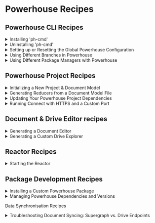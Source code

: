 # Powerhouse Recipes

## Powerhouse CLI Recipes

<details id="installing-ph-cmd">
<summary>Installing 'ph-cmd'</summary>

## How to Install Powerhouse CLI
---

## Problem Statement
You need to install the Powerhouse CLI (`ph-cmd`) to create and manage Powerhouse projects.

## Prerequisites
- node.js 22 installed
- pnpm package manager installed
- Terminal or command prompt access

## Solution

### Step 1: Install the CLI globally
```bash
pnpm install -g ph-cmd
```

### Step 2: Verify the installation
```bash
ph-cmd --version
```

### Optional: Install specific versions
```bash
# For the staging version
pnpm install -g ph-cmd@staging

# For a specific version
pnpm install -g ph-cmd@<version>
```

## Expected Outcome
- Powerhouse CLI (`ph-cmd`) installed globally on your system
- Access to all Powerhouse CLI commands for project creation and management

## Common Issues and Solutions
- Issue: Permission errors during installation
  - Solution: Use `sudo` on Unix-based systems or run as administrator on Windows
- Issue: Version conflicts
  - Solution: Clean your system using the uninstallation recipe before installing a new version

## Related Recipes
- [Installing 'ph-cmd'](#installing-ph-cmd)
- [Uninstalling 'ph-cmd'](#uninstalling-ph-cmd)
- [Setting up or Resetting the Global Powerhouse Configuration](#setting-up-or-resetting-the-global-powerhouse-configuration)

## Further Reading
- [Powerhouse Builder Tools](/docs/academy/Create/BuilderTools)
</details>

<details id="uninstalling-ph-cmd">
<summary>Uninstalling 'ph-cmd'</summary>

## How to Uninstall Powerhouse CLI
---

## Problem Statement
You want to perform a clean installation of the Powerhouse CLI.

## Prerequisites
- Powerhouse CLI (`ph-cmd`) installed
- A terminal or IDE

## Solution

### Step 1: Uninstall `ph-cmd`
```bash
pnpm uninstall -g ph-cmd   
```

### Step 2: Remove the global setups folder 
```bash
rm -rf ~/.ph 
```

## Expected Outcome
- Your system should now be clean from the Powerhouse CLI

## Common Issues and Solutions
- Issue: Outdated version
  - Solution: Uninstall and reinstall the Powerhouse CLI

## Related Recipes
- [Installing 'ph-cmd'](#installing-ph-cmd)
- [Uninstalling 'ph-cmd'](#uninstalling-ph-cmd)
- [Setting up or Resetting the Global Powerhouse Configuration](#setting-up-or-resetting-the-global-powerhouse-configuration)

## Further Reading
- [Powerhouse Builder Tools](/docs/academy/Create/BuilderTools)
- [Create A New Powerhouse Project](/docs/academy/Create/ToDoList/CreateNewPowerhouseProject)
</details>

<details id="setting-up-or-resetting-the-global-powerhouse-configuration">
<summary>Setting up or Resetting the Global Powerhouse Configuration</summary>

## How to Set Up or Reset the Global Powerhouse Configuration
---

## Problem Statement
You need to initialize the global Powerhouse configuration for the first time, or reset it to resolve issues or start fresh. This might also involve switching to a specific dependency environment like staging.

## Prerequisites
- Powerhouse CLI (`ph-cmd`) installed
- Terminal or command prompt access

## Solution

### Step 1: (Optional) Remove Existing Configuration
If you suspect issues with your current global setup or want a completely clean slate, remove the existing global configuration directory. **Skip this if setting up for the first time.**
```bash
# Use with caution: this removes your global settings and downloaded dependencies.
rm -rf ~/.ph
```

### Step 2: Set Up Global Defaults
Initialize the default global project configuration.
```bash
ph setup-globals
```

### Step 3: (Optional) Switch to a Specific Environment (e.g., Staging)
If you need to use non-production dependencies, switch the global environment.
```bash
# Switch to staging dependencies
ph use staging

# Or switch back to the latest stable versions
# ph use latest
```

## Expected Outcome
- A `~/.ph` directory is created or reset.
- The global project is configured, potentially using the specified environment (e.g., staging).
- You are ready to initialize or work with Powerhouse projects using the defined global settings.

## Common Issues and Solutions
- Issue: Commands fail after removing `~/.ph`.
  - Solution: Ensure you run `ph setup-globals` afterwards.
- Issue: Need to use specific local dependencies globally.
  - Solution: Use `ph use local /path/to/local/packages`.

## Related Recipes
- [Installing 'ph-cmd'](#installing-ph-cmd)
- [Uninstalling 'ph-cmd'](#uninstalling-ph-cmd)
- [Using Different Branches in Powerhouse](#using-different-branches-in-powerhouse)

## Further Reading
- [Powerhouse Builder Tools](/docs/academy/Create/BuilderTools)
- [GraphQL Schema Best Practices](/docs/academy/WorkWithData/GraphQLAtPowerhouse)
</details>

<details id="using-different-branches-in-powerhouse">
<summary>Using Different Branches in Powerhouse</summary>

## How to Use Different Branches in Powerhouse
---

## Problem Statement
You need to access experimental features, bugfixes, or development versions of Powerhouse components that aren't yet available in the stable release.

## Prerequisites
- Terminal or command prompt access
- pnpm package manager installed
- Node.js 22 installed

## Solution

### Step 1: Install CLI with Specific Branch
Choose the appropriate installation command based on your needs:

```bash
# For latest stable version
pnpm install -g ph-cmd

# For development version
pnpm install -g ph-cmd@dev

# For staging version
pnpm install -g ph-cmd@staging
```

### Step 2: Initialize Project with Specific Branch
When creating a new project, you can specify which branch to use:

```bash
# Use latest stable version of the boilerplate
ph init

# Use development version of the boilerplate
ph init --dev

# Use staging version of the boilerplate
ph init --staging
```

### Step 3: Switch Dependencies for Existing Project
For existing projects, you can switch all dependencies to different versions:

```bash
# Switch to latest production versions
ph use

# Switch to development versions
ph use dev

# Switch to production versions
ph use prod
```

## Expected Outcome
- Access to the specified version of Powerhouse components
- Ability to test experimental features or bugfixes
- Project configured with the chosen branch's dependencies

## Common Issues and Solutions
- Issue: Experimental features not working as expected
  - Solution: This is normal as these versions may contain untested features. Consider switching back to stable versions if issues persist.
- Issue: Version conflicts between components
  - Solution: Ensure all components are using the same branch version. Use `ph use` commands to synchronize versions.

## Related Recipes
- [Installing 'ph-cmd'](#installing-ph-cmd)
- Updating Your Powerhouse Project Dependencies
- [Setting up or Resetting the Global Powerhouse Configuration](#setting-up-or-resetting-the-global-powerhouse-configuration)

## Further Reading
- [Powerhouse Builder Tools](/docs/academy/Create/BuilderTools)
</details>

<details id="using-different-package-managers-with-powerhouse">
<summary>Using Different Package Managers with Powerhouse</summary>

## How to Use Different Package Managers with Powerhouse
---

## Problem Statement
You want to use a different package manager (npm, yarn, or bun) instead of pnpm for managing Powerhouse projects and dependencies.

## Prerequisites
- Node.js 22 installed
- Your preferred package manager installed (npm, yarn, or bun)
- Terminal or command prompt access

## Solution

### Step 1: Install the CLI with Your Preferred Package Manager
Choose the appropriate installation command based on your package manager:

```bash
# Using npm
npm install -g ph-cmd

# Using yarn
yarn global add ph-cmd

# Using bun
bun install -g ph-cmd

# Using pnpm (default)
pnpm install -g ph-cmd
```

### Step 2: Configure PATH for Global Binaries
For yarn and bun, you need to add their global binary directories to your PATH:

#### For Yarn:
```bash
# Add this to your ~/.bashrc, ~/.zshrc, or equivalent
export PATH="$PATH:$(yarn global bin)"
```

#### For Bun:
```bash
# Add this to your ~/.bashrc, ~/.zshrc, or equivalent
export PATH="$PATH:$HOME/.bun/bin"
```

After adding these lines, reload your shell configuration:
```bash
source ~/.bashrc  # or source ~/.zshrc
```

### Step 3: Verify Installation
Check that the CLI is properly installed and accessible:
```bash
ph-cmd --version
```

### Step 4: Using Different Package Managers in Projects
When working with Powerhouse projects, you can specify your preferred package manager:

```bash
# Initialize a project with npm
ph init --package-manager npm

# Initialize a project with yarn
ph init --package-manager yarn

# Initialize a project with bun
ph init --package-manager bun

# Initialize a project with pnpm (preferred default)
ph init --package-manager pnpm
```

## Expected Outcome
- Powerhouse CLI installed and accessible through your preferred package manager
- Ability to manage Powerhouse projects using your chosen package manager
- Proper PATH configuration for global binaries

## Common Issues and Solutions
- Issue: Command not found after installation
  - Solution: Ensure the global binary directory is in your PATH (especially for yarn and bun)
  - Solution: Try running the command with the full path to verify installation
- Issue: Permission errors during installation
  - Solution: Use `sudo` on Unix-based systems or run as administrator on Windows
- Issue: Package manager conflicts
  - Solution: Stick to one package manager per project to avoid lockfile conflicts

## Related Recipes
- [Installing 'ph-cmd'](#installing-ph-cmd)
- [Uninstalling 'ph-cmd'](#uninstalling-ph-cmd)
- [Setting up or Resetting the Global Powerhouse Configuration](#setting-up-or-resetting-the-global-powerhouse-configuration)

## Further Reading
- [Powerhouse Builder Tools](/docs/academy/Create/BuilderTools)
- [Yarn Global Installation Guide](https://classic.yarnpkg.com/lang/en/docs/cli/global/)
- [Bun Installation Guide](https://bun.sh/docs/installation#how-to-add-your-path)
</details>

## Powerhouse Project Recipes

<details id="initializing-a-new-project-and-document-model">
<summary>Initializing a New Project & Document Model</summary>

## How to Initialize a new project and document model
---

## Problem Statement
You need to create a new, empty document model within a Powerhouse project using the local Connect application (Studio mode) to represent a workflow of a business process.

## Prerequisites
- Powerhouse CLI (`ph-cmd`) installed
- A Powerhouse project initialized (see [Initializing a Powerhouse Project Recipe](#powerhouse-cli-recipes)) or follow Step 1 & 2 below.
- Access to a terminal or command prompt
- A web browser

## Solution

### Step 1: Initialize a Powerhouse Project (if needed)
If you haven't already, create a new Powerhouse project:
```bash
ph init
# Follow the prompts to name your project
```

### Step 2: Navigate to Project Directory
Change your current directory to the newly created project folder:
```bash
cd <yourprojectname>
```

### Step 3: Start the Local Connect Application
Run the `connect` command to start the local development environment:
```bash
ph connect
```
Wait for the output indicating the server is running (e.g., `Local: http://localhost:3000/`).

### Step 4: Open Connect in Browser
A browser window should open automatically to `http://localhost:3000/`. If not, navigate there manually.

### Step 5: Access Your Local Drive
Click on your local drive displayed on the Connect interface.

### Step 6: Create the Document Model
In the "New Document" section at the bottom of the page, click the `DocumentModel` button.

## Expected Outcome
- An empty document model is created and opened in the Document Model Editor within the Connect application.
- You are ready to start defining the schema and logic for your new model.

## Common Issues and Solutions
- Issue: `ph connect` command fails.
  - Solution: Ensure `ph-cmd` is installed correctly (`ph-cmd --version`). Check for port conflicts if `3000` is already in use. Make sure you are inside the project directory created by `ph init`.
- Issue: Browser window doesn't open automatically.
  - Solution: Manually open `http://localhost:3000/` in your browser.
- Issue: Cannot find the `DocumentModel` button.
  - Solution: Ensure you have navigated into your local drive within the Connect application first.

## Related Recipes
- [Initializing a Powerhouse Project](#powerhouse-cli-recipes)
- Designing a Document Model Schema (WIP)
- Implementing Document Model Reducers (Details to be added)

## Further Reading
- [Domain Modeling Guide](/docs/domain-modeling)
- [GraphQL Schema Best Practices](/docs/academy/WorkWithData/GraphQLAtPowerhouse)
</details>

<details id="generating-reducers-from-a-document-model-file">
<summary>Generating Reducers from a Document Model File</summary>

## How to Generate Reducers from a Document Model File
---

## Problem Statement
You have a Powerhouse Document Model defined in a `.phdm` or `.phdm.zip` file and need to generate the corresponding reducer functions for your project.

## Prerequisites
- Powerhouse CLI (`ph-cmd`) installed
- A Powerhouse project initialized (`ph init`)
- A `.phdm` or `.phdm.zip` file containing your document model definition, placed in your project (e.g., at the root).

## Solution

### Step 1: Navigate to Project Directory
Ensure your terminal is in the root directory of your Powerhouse project.
```bash
cd <yourprojectname>
```

### Step 2: Run the Generate Command
Execute the `ph generate` command, providing the path to your document model file.
```bash
# Replace todo.phdm.zip with the actual filename/path of your model
ph generate todo.phdm.zip
```

### Step 3: Integrate Generated Code
The command will output the generated reducer scaffolding code in the designated folders. 

## Expected Outcome
- Reducer functions corresponding to the operations defined in your document model are generated.
- The generated code is ready to be integrated into your project's state management logic.

## Common Issues and Solutions


## Related Recipes
- [Initializing a New Project & Document Model](#initializing-a-new-project-and-document-model)
- Generating a Document Editor

## Further Reading
- [Domain Modeling Guide](/docs/domain-modeling)

</details>

<details id="updating-your-powerhouse-project-dependencies">
<summary>Updating Your Powerhouse Project Dependencies</summary>

## How to Update Your Powerhouse Project Dependencies
---

## Problem Statement
The update command allows you to update your Powerhouse dependencies to their latest versions based on the version ranges specified in your package.json.

```bash
ph update [options]
```

**Examples**
#### Update dependencies based on package.json ranges
```bash
ph update
```

#### Force update to latest dev versions
```bash
ph update --force dev
```

#### Force update to latest stable versions
```bash
ph update --force prod
```

#### Use a specific package manager
```bash
ph update --package-manager pnpm
```
</details>

<details id="running-connect-with-https-and-a-custom-port">
<summary>Running Connect with HTTPS and a Custom Port</summary>

## How to Run Connect with HTTPS and a Custom Port
---

## Problem Statement
You need to run the local Powerhouse Connect application using HTTPS, possibly on a different port than the default, for scenarios like testing on a remote server (e.g., EC2) or complying with specific network requirements.

## Prerequisites
- Powerhouse CLI (`ph-cmd`) installed
- A Powerhouse project initialized (`ph init`)
- Potentially, valid SSL/TLS certificates if running in a non-localhost environment that requires trusted HTTPS. (The `--https` flag may use self-signed certificates for local development).

## Solution

### Step 1: Navigate to Project Directory
Ensure your terminal is in the root directory of your Powerhouse project.
```bash
cd <yourprojectname>
```

### Step 2: Run Connect with Flags
Execute the `ph connect` command, adding the `--https` flag to enable HTTPS and the `--port` flag followed by the desired port number.
```bash
# Example using port 8442
ph connect --port 8442 --https
```

### Step 3: Access Connect
Open your web browser and navigate to the specified address. Remember to use `https` and include the custom port.
```
https://<your-hostname-or-ip>:<port>
# Example: https://localhost:8442
# Example: https://my-ec2-instance-ip:8442
```
You might encounter a browser warning about the self-signed certificate; you may need to accept the risk to proceed for local/development testing.

## Expected Outcome
- The Powerhouse Connect application starts and serves traffic over HTTPS on the specified port.
- You can access the Connect interface securely using the `https` protocol.

## Common Issues and Solutions
- Issue: Browser shows security warnings (e.g., "Your connection is not private").
  - Solution: This is expected when using the default self-signed certificate generated by `--https`. For development or internal testing, you can usually proceed by accepting the risk. For production or public-facing scenarios, configure Connect with properly signed certificates (consult Powerhouse documentation for advanced configuration).
- Issue: Port conflict (e.g., `"Port <port> is already in use"`).
  - Solution: Choose a different port number that is not currently occupied by another application.
- Issue: Cannot access Connect from a remote machine.
  - Solution: Ensure the port is open in any firewalls (on the server and potentially network firewalls). Verify you are using the correct public IP address or hostname of the machine running Connect.

## Related Recipes
- [Initializing a New Project & Document Model](#initializing-a-new-project-and-document-model)

## Further Reading
- [Powerhouse Builder Tools](/docs/academy/Create/BuilderTools)
- [GraphQL Schema Best Practices](/docs/academy/WorkWithData/GraphQLAtPowerhouse)
</details>


## Document & Drive Editor recipes

<details id="generating-a-document-editor">
<summary>Generating a Document Editor</summary>

## How to Generate a Document Editor
---

## Problem Statement
You have a Powerhouse document model and need to create a user interface (editor) for it to be used within the Connect application.

## Prerequisites
- Powerhouse CLI (`ph-cmd`) installed
- A Powerhouse project initialized (`ph init`)
- A document model generated or defined within the project (e.g., in the `document-models` directory).

## Solution

### Step 1: Navigate to Project Directory
Ensure your terminal is in the root directory of your Powerhouse project.
```bash
cd <yourprojectname>
```

### Step 2: Generate the Editor Template
Run the `generate` command, specifying the editor name (usually matching the document model name) and the associated document type.

```bash
# Replace <ModelName> with the name of your document model (e.g., ToDoList)
# Replace <docType> with the identifier for your document (e.g., powerhouse/todolist)
ph generate --editor <ModelName> --document-types <docType>
```

## Expected Outcome
- A new directory is created under `editors/` (e.g., `editors/<model-name>/`).
- An `editor.tsx` file is generated within that directory, containing a basic template for your document editor.
- You can now customize `editor.tsx` to build your desired UI using HTML, Tailwind CSS, or custom CSS.

## Related Recipes
- [Initializing a New Project & Document Model](#initializing-a-new-project-and-document-model)
- [Generating a Custom Drive Explorer](#generating-a-custom-drive-explorer)

## Further Reading
- [Build a Todo-list Editor](/docs/academy/BuildingUserExperiences/BuildToDoListEditor)
</details>

<details id="generating-a-custom-drive-explorer">
<summary>Generating a Custom Drive Explorer</summary>

## How to Generate a Custom Drive Explorer
---

## Problem Statement
You need a custom, application-like interface to browse, organize, or interact with specific types of documents stored within a Powerhouse drive, going beyond the standard file listing.

## Prerequisites
- Powerhouse CLI (`ph-cmd`) installed
- A Powerhouse project initialized (`ph init`)

## Solution

### Step 1: Navigate to Project Directory
Ensure your terminal is in the root directory of your Powerhouse project.
```bash
cd <yourprojectname>
```

### Step 2: Generate the Drive Explorer Template
Run the `generate` command, specifying the `--drive-editor` flag and a name for your drive explorer application.

```bash
# Replace <drive-app-name> with a suitable name for your drive explorer (e.g., todo-drive-explorer)
ph generate --drive-editor <drive-app-name>
```

## Expected Outcome
- A new directory is created under `editors/` (e.g., `editors/<drive-app-name>/`).
- Template files (`EditorContainer.tsx`, components, hooks, etc.) are generated within that directory, providing a basic structure for a drive explorer.
- You can now customize these files to create your specific drive interface, potentially removing default components and adding custom views relevant to your document models.
- Remember to update your `powerhouse.manifest.json` to register the new app.

## Related Recipes
- [Generating a Document Editor](#generating-a-document-editor)

## Further Reading
- [Build a Drive-Explorer](/docs/academy/BuildingUserExperiences/BuildingADriveExplorer)
</details>

## Reactor Recipes

<details id="starting-the-reactor">
<summary>Starting the Reactor</summary>

## How to Start the Powerhouse Reactor
---

## Problem Statement
You need to start the Powerhouse Reactor, the local service responsible for processing document model operations and managing state, typically for testing or development purposes.

## Prerequisites
- Powerhouse CLI (`ph-cmd`) installed
- A Powerhouse project initialized (`ph init`)
- You are in the root directory of your Powerhouse project.

## Solution

### Step 1: Navigate to Project Directory (if needed)
Ensure your terminal is in the root directory of your Powerhouse project.
```bash
cd <yourprojectname>
```

### Step 2: Run the Reactor Command
Execute the `ph reactor` command.
```bash
ph reactor
```

## Expected Outcome
- The Reactor service starts, typically listening on `localhost:4001`.
- You will see log output indicating the reactor is running and ready to process operations.
- A GraphQL endpoint is usually available at `http://localhost:4001/graphql` for direct interaction and testing.

## Common Issues and Solutions
- Issue: Reactor fails to start, mentioning port conflicts.
  - Solution: Ensure port `4001` (or the configured reactor port) is not already in use by another application. Stop the conflicting application or configure the reactor to use a different port (if possible, check documentation).
- Issue: Errors related to storage or configuration.
  - Solution: Check the `powerhouse.manifest.json` and any reactor-specific configuration files for errors. Ensure storage providers (like local disk) are accessible and configured correctly.

## Related Recipes
- [Initializing a New Project & Document Model](#initializing-a-new-project-and-document-model)
- Testing with GraphQL (Details to be added)

</details>

## Package Development Recipes

<details id="installing-a-custom-powerhouse-package">
<summary>Installing a Custom Powerhouse Package</summary>

## How to Install a Custom Powerhouse Package
---

## Problem Statement
You have developed and published a Powerhouse package (containing document models, editors, etc.) to npm, or you have a local package, and you need to install it into another Powerhouse project.

## Prerequisites
- Powerhouse CLI (`ph-cmd`) installed
- A Powerhouse project initialized (`ph init`) where you want to install the package.
- The custom package is either published to npm or available locally.

## Solution

### Step 1: Navigate to the Target Project Directory
Ensure your terminal is in the root directory of the Powerhouse project where you want to install the package.
```bash
cd <your-target-project-name>
```

### Step 2: Install the Package
Use the `ph install` command followed by the package name (if published to npm) or the path to the local package.

**For npm packages:**
```bash
# Replace <your-package-name> with the actual name on npm
ph install <your-package-name>
```

**For local packages (using a relative or absolute path):**
```bash
# Example using a relative path
ph install ../path/to/my-local-package

# Example using an absolute path
ph install /Users/you/dev/my-local-package
```

### Step 3: Verify Installation
Check your project's `package.json` and `powerhouse.manifest.json` to ensure the package dependency has been added correctly. Run `ph connect` to see if the components from the installed package are available.

## Expected Outcome
- The custom Powerhouse package is downloaded and installed into your project's dependencies.
- The `powerhouse.manifest.json` is updated (if necessary) to reflect the installed package.
- Document models, editors, drive explorers, or other components from the package become available within the target project.

## Common Issues and Solutions
- Issue: Package not found (npm).
  - Solution: Double-check the package name for typos. Ensure the package is published and accessible on npm.
- Issue: Path not found (local).
  - Solution: Verify the relative or absolute path to the local package directory is correct.
- Issue: Conflicts with existing project components or dependencies.
  - Solution: Resolve version conflicts or naming collisions as needed. Review the installed package's structure and dependencies.

## Related Recipes
- [Publishing a Powerhouse Package](#publishing-a-powerhouse-package)
- [Initializing a Powerhouse Project](#initializing-a-new-project-and-document-model)

</details>

<details id="managing-powerhouse-dependencies-and-versions">
<summary>Managing Powerhouse Dependencies and Versions</summary>

## How to Manage Powerhouse Dependencies and Versions
---
> **Note:** This is a temporary solution until version control is fully implemented in Powerhouse. Future updates may change how dependencies are managed.

## Problem Statement
You need to understand and manage different types of dependencies in your Powerhouse project, including:
- Monorepo dependencies (from the Powerhouse core repository)
- Project-specific dependencies (from published npm packages)
- Boilerplate dependencies

## Prerequisites
- Powerhouse CLI (`ph-cmd`) installed
- A Powerhouse project initialized (`ph init`)
- npm account (if you need to publish packages)

## Solution

### Understanding Different Types of Dependencies

1. **Monorepo Dependencies**
   - The Powerhouse monorepo has three main branches:
     - `main` (stable)
     - `dev` (development)
     - `staging` (pre-release)
   - You can use these branches by:
     ```bash
     # Install dev version of CLI
     pnpm install -g ph-cmd@dev
     
     # Initialize project with dev dependencies
     ph init --dev
     ```

2. **Project Dependencies**
   - These are dependencies from published npm packages
   - Update them using:
     ```bash
     # Update to latest stable versions
     ph use
     
     # Update to development versions
     ph use dev
     
     # Update to production versions
     ph use prod
     ```

3. **Publishing Updated Dependencies**
   - If you make changes to dependencies, you need to:
     1. Update the dependencies in your project
     2. Publish the updated package to npm
     3. Other projects will then get the new version when they run `ph install`

### Important Notes

1. **Breaking Changes**
   - Currently, updating Connect versions might break older packages
   - Always test thoroughly after updating dependencies
   - Consider publishing to a private npm registry for testing

2. **Local Development**
   - Using `ph use` in a project folder only affects that specific project
   - Other projects will still download the latest published version from npm
   - For testing, you can publish to your own npm account

## Expected Outcome
- Clear understanding of different dependency types
- Ability to manage and update dependencies appropriately
- Knowledge of when to publish updated packages

## Common Issues and Solutions
- Issue: Dependencies not updating as expected
  - Solution: Ensure you're using the correct `ph use` command for your needs
- Issue: Breaking changes after updates
  - Solution: Test thoroughly and consider publishing to a private npm registry first
- Issue: Confusion about which version is being used
  - Solution: Check your package.json and powerhouse.manifest.json for current versions

## Related Recipes
- [Installing 'ph-cmd'](#installing-ph-cmd)
- [Using Different Branches in Powerhouse](#using-different-branches-in-powerhouse)
- [Setting up or Resetting the Global Powerhouse Configuration](#setting-up-or-resetting-the-global-powerhouse-configuration)

## Further Reading
- [Powerhouse Builder Tools](/docs/academy/Create/BuilderTools)
- [GraphQL Schema Best Practices](/docs/academy/WorkWithData/GraphQLAtPowerhouse)

</details>

Data Synchronisation Recipes

<details id="troubleshooting-document-syncing">
<summary>Troubleshooting Document Syncing: Supergraph vs. Drive Endpoints</summary>

## Troubleshooting Document Syncing: Supergraph vs. Drive Endpoints
---

## Problem Statement
You've created or modified documents within a specific drive using Powerhouse Connect, but when you query the main GraphQL endpoint (`http://localhost:4001/graphql`), you don't see the changes or the documents you expected. This can lead to confusion about whether data is being synced correctly.

## Prerequisites
- Powerhouse CLI (`ph-cmd`) installed.
- A Powerhouse project initialized (`ph init`).
- The Powerhouse Reactor is running (`ph reactor`).
- Powerhouse Connect is running (`ph connect`).
- You have attempted to create or modify documents in a drive (e.g., a "finances" drive).

## Solution

Understanding the different GraphQL endpoints in Powerhouse is crucial for effective troubleshooting:

1.  **The Supergraph Endpoint (`http://localhost:4001/graphql`):**
    *   This is the main entry point for the supergraph, which combines various subgraphs (e.g., system information, user accounts, etc.).
    *   While you can query many things here, it's generally **not** the endpoint for direct, real-time document content operations like `pushUpdates` for a specific drive.

2.  **Drive-Specific Endpoints (e.g., `http://localhost:4001/d/<driveId>` or `http://localhost:4001/d/<driveId>/graphql`):**
    *   Each drive (e.g., "finances", "mydocs") has its own dedicated endpoint.
    *   Operations that modify or directly interact with the content of a specific drive, such as creating new documents or pushing updates, are typically handled by this endpoint.
    *   When you interact with documents in Powerhouse Connect, it communicates with these drive-specific endpoints.

**Troubleshooting Steps:**

1.  **Identify the Correct Endpoint:**
    *   As illustrated in the scenario where a user was looking for documents in a "finances" drive, the key realization was needing to interact with the `http://localhost:4001/d/finances` endpoint for document-specific operations, not just `http://localhost:4001/graphql`.

2.  **Inspect Network Requests:**
    *   Open your browser's developer tools (usually by pressing F12) and go to the "Network" tab.
    *   Perform an action in Powerhouse Connect that involves a document (e.g., creating, saving).
    *   Look for GraphQL requests. You'll often see operations like `pushUpdates`.
    *   Examine the "Request URL" or "Path" for these requests. You'll likely see they are being sent to a drive-specific endpoint (e.g., `/d/finances`, `/d/powerhouse`).
    *   The payload might show `operationName: "pushUpdates"`, confirming a document modification attempt.

3.  **Querying Drive Data:**
    *   If you want to query the state of documents within a specific drive via GraphQL, ensure you are targeting that drive's GraphQL endpoint (often `http://localhost:4001/d/<driveId>/graphql` or through specific queries available on the main supergraph that reference the drive). The exact query structure will depend on your document models.

4.  **Clear Caches and Reset (If Necessary):**
    *   Sometimes, old state or cached data can cause confusion. As a general troubleshooting step if issues persist:
        *   Try deleting the `.ph` folder in your user's home directory (`~/.ph`). This folder stores global Powerhouse configurations and cached dependencies. 
        *   Clear browser storage (localStorage, IndexedDB) for the Connect application.

## Expected Outcome
- You can correctly identify which GraphQL endpoint to use for different types of queries and operations.
- You understand that document-specific operations (like creating or updating documents in a drive) are typically handled by drive-specific endpoints.
- You can use browser developer tools to inspect network requests and confirm which endpoints Powerhouse Connect is using.
- Documents sync as expected, and you can retrieve their state by querying the appropriate endpoint.

## Common Issues and Solutions
-   **Issue:** Documents created in Connect don't appear when querying `http://localhost:4001/graphql`.
    -   **Solution:** You are likely querying the general supergraph. For document-specific data, ensure you are targeting the drive's endpoint (e.g., `http://localhost:4001/d/<driveId>`) or using queries designed to fetch data from specific drives. Inspect Connect's network activity to see the endpoint it uses for `pushUpdates`.
-   **Issue:** Persistent syncing problems or unexpected behavior after trying the above.
    -   **Solution:** Consider cleaning the global Powerhouse setup by removing `~/.ph`
    
</details>
